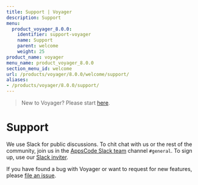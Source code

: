 ```yaml
---
title: Support | Voyager
description: Support
menu:
  product_voyager_8.0.0:
    identifier: support-voyager
    name: Support
    parent: welcome
    weight: 25
product_name: voyager
menu_name: product_voyager_8.0.0
section_menu_id: welcome
url: /products/voyager/8.0.0/welcome/support/
aliases:
- /products/voyager/8.0.0/support/
---
```


> New to Voyager? Please start [here](/products/voyager/8.0.0/concepts/overview).

# Support

We use Slack for public discussions. To chit chat with us or the rest of the community, join us in the [AppsCode Slack team](https://appscode.slack.com/messages/C0XQFLGRM/details/) channel `#general`. To sign up, use our [Slack inviter](https://slack.appscode.com/).

If you have found a bug with Voyager or want to request for new features, please [file an issue](https://github.com/appscode/voyager/issues/new).
